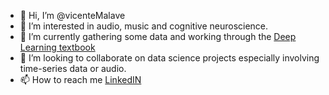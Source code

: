 - 👋 Hi, I’m @vicenteMalave
- 👀 I’m interested in audio, music and cognitive neuroscience. 
- 🌱 I’m currently gathering some data and working through the [Deep Learning textbook](https://www.deeplearningbook.org/)
- 💞️ I’m looking to collaborate on data science projects especially involving time-series data or audio. 
- 📫 How to reach me 
[LinkedIN](https://www.linkedin.com/in/vicentemalave/)
<!---
vicenteMalave/vicenteMalave is a ✨ special ✨ repository because its `README.md` (this file) appears on your GitHub profile.
You can click the Preview link to take a look at your changes.
--->
